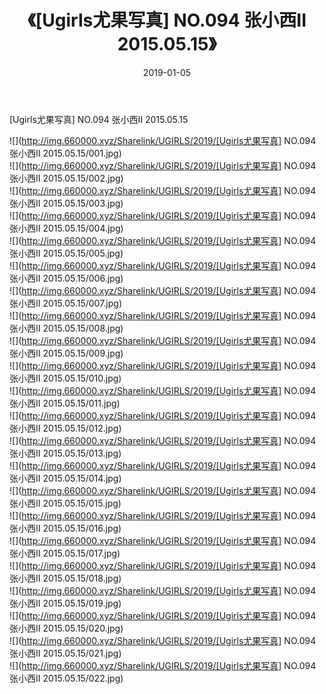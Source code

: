 ﻿---
layout: post
title:  《[Ugirls尤果写真] NO.094 张小西II 2015.05.15》
date:   2019-01-05
img: http://img.660000.xyz/Sharelink/UGIRLS/2019/[Ugirls尤果写真] NO.094 张小西II 2015.05.15/000.jpg
categories: [美女, 清纯, 唯美]
---

[Ugirls尤果写真] NO.094 张小西II 2015.05.15

 ![](http://img.660000.xyz/Sharelink/UGIRLS/2019/[Ugirls尤果写真] NO.094 张小西II 2015.05.15/001.jpg) <br>![](http://img.660000.xyz/Sharelink/UGIRLS/2019/[Ugirls尤果写真] NO.094 张小西II 2015.05.15/002.jpg) <br>![](http://img.660000.xyz/Sharelink/UGIRLS/2019/[Ugirls尤果写真] NO.094 张小西II 2015.05.15/003.jpg) <br>![](http://img.660000.xyz/Sharelink/UGIRLS/2019/[Ugirls尤果写真] NO.094 张小西II 2015.05.15/004.jpg) <br>![](http://img.660000.xyz/Sharelink/UGIRLS/2019/[Ugirls尤果写真] NO.094 张小西II 2015.05.15/005.jpg) <br>![](http://img.660000.xyz/Sharelink/UGIRLS/2019/[Ugirls尤果写真] NO.094 张小西II 2015.05.15/006.jpg) <br>![](http://img.660000.xyz/Sharelink/UGIRLS/2019/[Ugirls尤果写真] NO.094 张小西II 2015.05.15/007.jpg) <br>![](http://img.660000.xyz/Sharelink/UGIRLS/2019/[Ugirls尤果写真] NO.094 张小西II 2015.05.15/008.jpg) <br>![](http://img.660000.xyz/Sharelink/UGIRLS/2019/[Ugirls尤果写真] NO.094 张小西II 2015.05.15/009.jpg) <br>![](http://img.660000.xyz/Sharelink/UGIRLS/2019/[Ugirls尤果写真] NO.094 张小西II 2015.05.15/010.jpg) <br>![](http://img.660000.xyz/Sharelink/UGIRLS/2019/[Ugirls尤果写真] NO.094 张小西II 2015.05.15/011.jpg) <br>![](http://img.660000.xyz/Sharelink/UGIRLS/2019/[Ugirls尤果写真] NO.094 张小西II 2015.05.15/012.jpg) <br>![](http://img.660000.xyz/Sharelink/UGIRLS/2019/[Ugirls尤果写真] NO.094 张小西II 2015.05.15/013.jpg) <br>![](http://img.660000.xyz/Sharelink/UGIRLS/2019/[Ugirls尤果写真] NO.094 张小西II 2015.05.15/014.jpg) <br>![](http://img.660000.xyz/Sharelink/UGIRLS/2019/[Ugirls尤果写真] NO.094 张小西II 2015.05.15/015.jpg) <br>![](http://img.660000.xyz/Sharelink/UGIRLS/2019/[Ugirls尤果写真] NO.094 张小西II 2015.05.15/016.jpg) <br>![](http://img.660000.xyz/Sharelink/UGIRLS/2019/[Ugirls尤果写真] NO.094 张小西II 2015.05.15/017.jpg) <br>![](http://img.660000.xyz/Sharelink/UGIRLS/2019/[Ugirls尤果写真] NO.094 张小西II 2015.05.15/018.jpg) <br>![](http://img.660000.xyz/Sharelink/UGIRLS/2019/[Ugirls尤果写真] NO.094 张小西II 2015.05.15/019.jpg) <br>![](http://img.660000.xyz/Sharelink/UGIRLS/2019/[Ugirls尤果写真] NO.094 张小西II 2015.05.15/020.jpg) <br>![](http://img.660000.xyz/Sharelink/UGIRLS/2019/[Ugirls尤果写真] NO.094 张小西II 2015.05.15/021.jpg) <br>![](http://img.660000.xyz/Sharelink/UGIRLS/2019/[Ugirls尤果写真] NO.094 张小西II 2015.05.15/022.jpg) <br>
